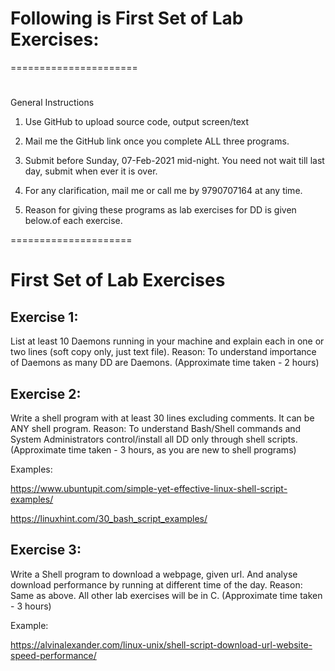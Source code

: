 # Following is First Set of Lab Exercises:

======================
#
General Instructions

1. Use GitHub to upload source code, output screen/text

2. Mail me the GitHub link once you complete ALL three programs.

3. Submit before Sunday, 07-Feb-2021 mid-night. You need not wait till last day, submit when ever it is over. 

4. For any clarification, mail me or call me by 9790707164 at any time.

5. Reason for giving these programs as lab exercises for DD is given below.of each exercise.

=====================
# First Set of Lab Exercises

## Exercise 1:
List at least 10 Daemons running in your machine and explain each in one or two lines (soft copy only, just text file).
Reason: To understand importance of Daemons as many DD are Daemons.
(Approximate time taken - 2 hours)

## Exercise 2: 
Write a shell program with at least 30 lines excluding comments. It can be ANY shell program.
Reason: To understand Bash/Shell commands and System Administrators control/install all DD only through shell scripts. 
(Approximate time taken - 3 hours, as you are new to shell programs) 
 
Examples:

https://www.ubuntupit.com/simple-yet-effective-linux-shell-script-examples/

https://linuxhint.com/30_bash_script_examples/

## Exercise 3:
Write a Shell program to download a webpage, given url. And analyse download performance by running at different time of the day.
Reason: Same as above. All other lab exercises will be in C.
(Approximate time taken - 3 hours)  

Example:

https://alvinalexander.com/linux-unix/shell-script-download-url-website-speed-performance/
